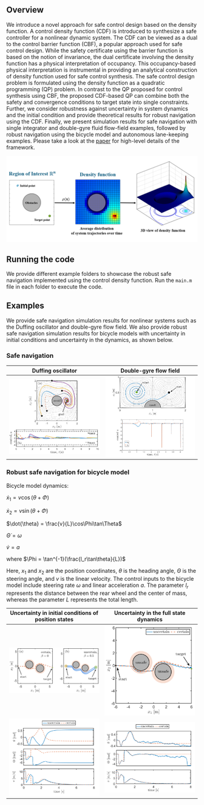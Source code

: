 ## Overview
We introduce a novel approach for safe control design based on the density function. A control density function (CDF) is introduced to synthesize a safe controller for a nonlinear dynamic system. The CDF can be viewed as a dual to the control barrier function (CBF), a popular approach used for safe control design. While the safety certificate using the barrier function is based on the notion of invariance, the dual certificate involving the density function has a physical interpretation of occupancy. This occupancy-based physical interpretation is instrumental in providing an analytical construction of density function used for safe control synthesis. The safe control design problem is formulated using the density function as a quadratic programming (QP) problem. In contrast to the QP proposed for control synthesis using CBF, the proposed CDF-based QP can combine both the safety and convergence conditions to target state into single constraints. Further, we consider robustness against uncertainty in system dynamics and the initial condition and provide theoretical results for robust navigation using the CDF. Finally, we present simulation results for safe navigation with single integrator and double-gyre fluid flow-field examples, followed by robust navigation using the bicycle model and autonomous lane-keeping examples. Please take a look at the [paper](https://arxiv.org/abs/2407.05133) for high-level details of the framework.

<p align="center">
<img src="figures/analytic_construction_rho.PNG" width="1000">
</p>

## Running the code
We provide different example folders to showcase the robust safe navigation implemented using the control density function. Run the `main.m` file in each folder to execute the code.

## Examples
We provide safe navigation simulation results for nonlinear systems such as the Duffing oscillator and double-gyre flow field. We also provide robust safe navigation simulation results for bicycle models with uncertainty in initial conditions and uncertainty in the dynamics, as shown below. 
### Safe navigation
Duffing oscillator | Double-gyre flow field
:-: | :-:
<img src='figures/duffing.png' width="500"> | <img src='figures/Double_gyre.png' width="500">

### Robust safe navigation for bicycle model

Bicycle model dynamics:

$\dot{x}_1 = v \cos(\theta + \Phi)$

$\dot{x}_2 = v \sin(\theta + \Phi)$

$\dot{\theta} = \frac{v}{L}\cos\Phi\tan\Theta$

$\dot{\Theta} = \omega$

$\dot{v} = a$

where $\Phi = \tan^{-1}(\frac{l_r\tan\theta}{L})$

Here, $x_1$ and $x_2$ are the position coordinates, $\theta$ is the heading angle, $\Theta$ is the steering angle, and $v$ is the linear velocity. The control inputs to the bicycle model include steering rate $\omega$ and linear acceleration $a$. The parameter $l_r$ represents the distance between the rear wheel and the center of mass, whereas the parameter $L$ represents the total length. 


Uncertainty in initial conditions of position states | Uncertainty in the full state dynamics
:-: | :-:
<img src='figures/bicycle_uncertain_init_cond.png' width="500"> | <img src='figures/bicycle_uncertain_dyn.png' width="500">
<img src='figures/bicycle_uncertain_init_cond_remaining_states.png' width="500"> | <img src='figures/bicycle_uncertain_dyn_remaining_states.png' width="500">
